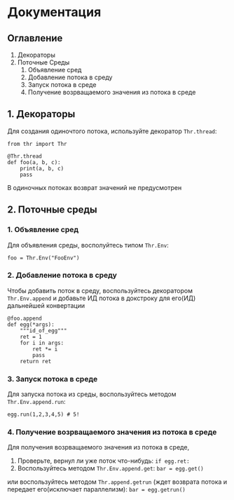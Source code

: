 # Документация

## Оглавление

1. Декораторы
2. Поточные Среды
   1. Объявление сред
   2. Добавление потока в среду
   3. Запуск потока в среде
   4. Получение возрващаемого значения из потока в среде

## 1. Декораторы

Для создания одиночтого потока,
используйте декоратор ```Thr.thread```:
```
from thr import Thr

@Thr.thread
def foo(a, b, c):
    print(a, b, c)
    pass
```
В одиночных потоках возврат
значений не предусмотрен

## 2. Поточные среды

### 1. Объявление сред
Для объявления среды,
восполуйтесь типом ```Thr.Env```:
```
foo = Thr.Env("FooEnv")
```

### 2. Добавление потока в среду
Чтобы добавить поток в среду,
воспользуйтесь декоратором ```Thr.Env.append```
и добавьте ИД потока в докстроку для его(ИД)
дальнейшей конвертации
```
@foo.append
def egg(*args):
    """id_of_egg"""
    ret = 1
    for i in args:
        ret *= i
        pass
    return ret
```

### 3. Запуск потока в среде
Для запуска потока из среды, воспользуйтесь методом ```Thr.Env.append.run```:
```
egg.run(1,2,3,4,5) # 5!
```

### 4. Получение возрващаемого значения из потока в среде
Для получения возрващаемого значения из потока в среде,
1. Проверьте, вернул ли уже поток что-нибудь:
   ```if egg.ret:```
2. Воспользуйтесь методом ```Thr.Env.append.get```:
   ```bar = egg.get()```

или воспользуйтесь методом ```Thr.append.getrun``` (ждет возврата потока и передает его(исключает параллелизм):
```bar = egg.getrun()```
